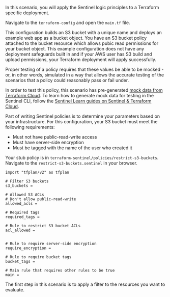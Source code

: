 In this scenario, you will apply the Sentinel logic principles to a Terraform specific deployment.

Navigate to the `terraform-config` and open the `main.tf` file.

This configuration builds an S3 bucket with a unique name and deploys an example web app as a bucket object. You have an S3 bucket policy attached to the bucket resource which allows pubic read permissions for your bucket object. This example configuration does not have any deployment safeguards built in and if your AWS user has S3 build and upload permissions, your Terraform deployment will apply successfully.

Proper testing of a policy requires that these values be able to be mocked - or, in other words, simulated in a way that allows the accurate testing of the scenarios that a policy could reasonably pass or fail under.

In order to test this policy, this scenario has pre-generated [mock data from Terraform Cloud](https://www.terraform.io/docs/cloud/sentinel/mock.html). To learn how to generate mock data for testing in the Sentinel CLI, follow the [Sentinel Learn guides on Sentinel & Terraform Cloud](https://www.learn.hashicorp.com/terraform?LINK).

Part of writing Sentinel policies is to determine your parameters based on your infrastructure. For this configuration, your S3 bucket must meet the following requirements:

- Must not have public-read-write access
- Must have server-side encryption
- Must be tagged with the name of the user who created it

Your stub policy is in `terraform-sentinel/policies/restrict-s3-buckets`. Navigate to the `restrict-s3-buckets.sentinel` in your browser.

```
import "tfplan/v2" as tfplan

# Filter S3 buckets
s3_buckets = 

# Allowed S3 ACLs
# Don't allow public-read-write
allowed_acls = 

# Required tags
required_tags = 

# Rule to restrict S3 bucket ACLs
acl_allowed = 


# Rule to require server-side encryption
require_encryption =

# Rule to require bucket tags
bucket_tags = 

# Main rule that requires other rules to be true
main = 
```

The first step in this scenario is to apply a filter to the resources you want to evaluate.